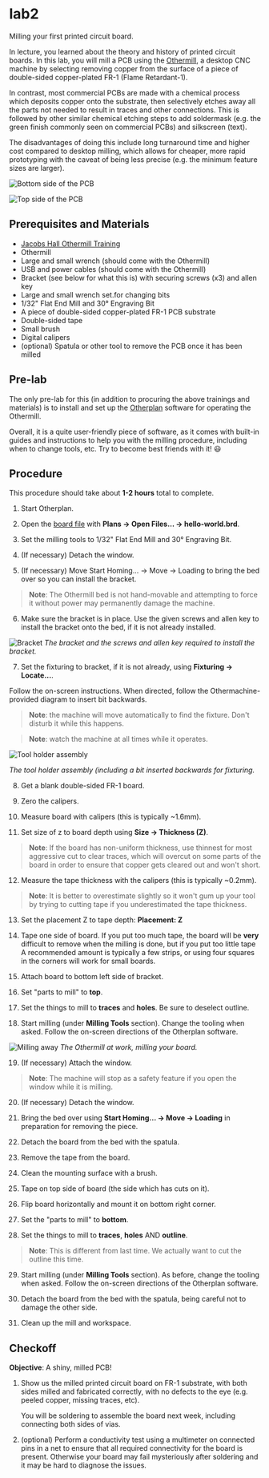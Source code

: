 # lab2
Milling your first printed circuit board.

In lecture, you learned about the theory and history of printed circuit boards.
In this lab, you will mill a PCB using the [Othermill](http://othermachine.co/),
a desktop CNC machine by selecting removing copper from the surface of a piece
of double-sided copper-plated FR-1 (Flame Retardant-1).

In contrast, most commercial PCBs are made with a chemical process which
deposits copper onto the substrate, then selectively etches away all the parts
not needed to result in traces and other connections. This is followed by other
similar chemical etching steps to add soldermask (e.g. the green finish commonly
seen on commercial PCBs) and silkscreen (text).

The disadvantages of doing this
include long turnaround time and higher cost compared to desktop milling, which
allows for cheaper, more rapid prototyping with the caveat of being less precise
(e.g. the minimum feature sizes are larger).

![Bottom side of the PCB](/images/pcb_bottom.jpg?raw=true)

![Top side of the PCB](/images/pcb_top.jpg?raw=true)

## Prerequisites and Materials

* [Jacobs Hall Othermill Training](https://bcourses.berkeley.edu/courses/1353091/pages/othermill-module)
* Othermill
 * Large and small wrench (should come with the Othermill)
 * USB and power cables (should come with the Othermill)
 * Bracket (see below for what this is) with securing screws (x3) and allen key
 * Large and small wrench set.for changing bits
* 1/32" Flat End Mill and 30° Engraving Bit
* A piece of double-sided copper-plated FR-1 PCB substrate
* Double-sided tape
* Small brush
* Digital calipers
* (optional) Spatula or other tool to remove the PCB once it has been milled

## Pre-lab

The only pre-lab for this (in addition to procuring the above trainings and
materials) is to install and set up the [Otherplan](https://othermachine.co/otherplan/)
software for operating the Othermill.

Overall, it is a quite user-friendly piece of software, as it comes with
built-in guides and instructions to help you with the milling procedure,
including when to change tools, etc.
Try to become best friends with it! :smiley:

## Procedure

This procedure should take about **1-2 hours** total to complete.

1. Start Otherplan.

2. Open the [board file](/hello-world.brd?raw=true) with **Plans → Open Files… → hello-world.brd**.

3. Set the milling tools to 1/32" Flat End Mill and 30° Engraving Bit.

4. (If necessary) Detach the window.

   <!---
   TODO: add picture of window?
   -->

5. (If necessary) Move Start Homing... → Move → Loading to bring the bed over so you can install the bracket.

  > **Note**: The Othermill bed is not hand-movable and attempting to force it without power
  > may permanently damage the machine.

6. Make sure the bracket is in place. Use the given screws and allen key to
  install the bracket onto the bed, if it is not already installed.

  ![Bracket](/images/bracket.jpg?raw=true)
  *The bracket and the screws and allen key required to install the bracket.*

7. Set the fixturing to bracket, if it is not already, using
  **Fixturing → Locate...**.

  Follow the on-screen instructions. When directed, follow the
  Othermachine-provided diagram to insert bit backwards.

  > **Note**: the machine will move automatically to find the fixture. Don't
  > disturb it while this happens.

  > **Note**: watch the machine at all times while it operates.

  <!---
  TODO: add othermachine diagram for bit change?
  -->
  
  ![Tool holder assembly](/images/tool_holder.jpg?raw=true)
  
  *The tool holder assembly (including a bit inserted backwards for fixturing.*

8. Get a blank double-sided FR-1 board.

9. Zero the calipers.

10. Measure board with calipers (this is typically ~1.6mm).

11. Set size of z to board depth using **Size → Thickness (Z)**.

  > **Note**: If the board has non-uniform thickness, use thinnest for most
  > aggressive cut to clear traces, which will overcut on some parts of the
  > board in order to ensure that copper gets cleared out and won't short.

12. Measure the tape thickness with the calipers (this is typically ~0.2mm).

  > **Note**: It is better to overestimate slightly so it won't gum up your tool
  > by trying to cutting tape if you underestimated the tape thickness.

13. Set the placement Z to tape depth: **Placement: Z**

14. Tape one side of board.
  If you put too much tape, the board will be **very**
  difficult to remove when the milling is done, but if you put too little tape
  A recommended amount is typically a few strips, or using four squares in the
  corners will work for small boards.

15. Attach board to bottom left side of bracket.

16. Set "parts to mill" to **top**.

17. Set the things to mill to **traces** and **holes**. Be sure to deselect
outline.

18. Start milling (under **Milling Tools** section).
  Change the tooling when asked. Follow the on-screen directions of the
  Otherplan software.

  ![Milling away](/images/milling.jpg?raw=true)
  *The Othermill at work, milling your board.*

19. (If necessary) Attach the window.

  > **Note**: The machine will stop as a safety feature if you open the window
  > while it is milling.

20. (If necessary) Detach the window.

21. Bring the bed over using **Start Homing... → Move → Loading** in preparation
for removing the piece.

22. Detach the board from the bed with the spatula.

23. Remove the tape from the board.

24. Clean the mounting surface with a brush.

25. Tape on top side of board (the side which has cuts on it).

26. Flip board horizontally and mount it on bottom right corner.

27. Set the "parts to mill" to **bottom**.

28. Set the things to mill to **traces**, **holes** AND **outline**.

  > **Note**: This is different from last time. We actually want to cut the
  > outline this time.

29. Start milling (under **Milling Tools** section).
  As before, change the tooling when asked. Follow the on-screen directions of
  the Otherplan software.

30. Detach the board from the bed with the spatula, being careful not to damage
  the other side.

31. Clean up the mill and workspace.

## Checkoff

**Objective**: A shiny, milled PCB!

1. Show us the milled printed circuit board on FR-1 substrate, with both sides
   milled and fabricated correctly, with no defects to the eye (e.g. peeled
   copper, missing traces, etc).

   You will be soldering to assemble the board next week, including connecting
   both sides of vias.
2. (optional) Perform a conductivity test using a multimeter on connected pins
   in a net to ensure that all required connectivity for the board is present.
   Otherwise your board may fail mysteriously after soldering and it may be hard
   to diagnose the issues.
